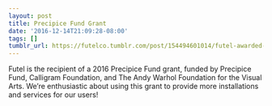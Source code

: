 ```yaml
---
layout: post
title: Precipice Fund Grant
date: '2016-12-14T21:09:28-08:00'
tags: []
tumblr_url: https://futelco.tumblr.com/post/154494601014/futel-awarded-precipice-fund-grant
---
```

Futel is the recipient of a 2016 Precipice Fund grant, funded by Precipice Fund, Calligram Foundation, and The Andy Warhol Foundation for the Visual Arts. We’re enthusiastic about using this grant to provide more installations and services for our users!

